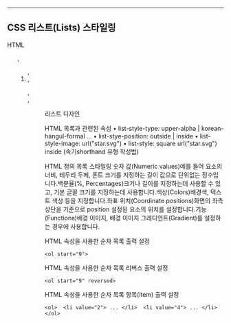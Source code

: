 
  ------------------------------------------------
  CSS 리스트(Lists) 스타일링
  ------------------------------------------------
  HTML <ul>, <ol>, <li>, <dl>, <dt>, <dd>


리스트 디자인 


HTML 목록과 관련된 속성
• list-style-type: upper-alpha | korean-hangul-formal ... 
• list-stye-position: outside | inside 
• list-style-image: url("star.svg") 
• list-style: square url("star.svg") inside (속기shorthand 유형 작성법) 


HTML 정의 목록 스타일링
 숫자 값(Numeric values)예를 들어 요소의 너비, 테두리 두께, 폰트 크기를 지정하는 길이 값으로 단위없는 정수입니다.백분율(%, Percentages)크기나 길이를 지정하는데 사용할 수 있고, 기본 글꼴 크기를 지정하는데 사용합니다.색상(Colors)배경색, 텍스트 색상 등을 지정합니다.좌표 위치(Coordinate positions)화면의 좌측 상단을 기준으로 position 설정된 요소의 위치를 ​​설정합니다.기능(Functions)배경 이미지, 배경 이미지 그레디언트(Gradient)를 설정하는 경우에 사용합니다.

HTML 속성을 사용한 순차 목록 출력 설정
 ```
<ol start="9"> 
```

HTML 속성을 사용한 순차 목록 리버스 출력 설정
```
<ol start="9" reversed> 
```

HTML 속성을 사용한 순차 목록 항목(item) 출력 설정
``` 
<ol>  <li value="2"> ... </li>  <li value="4"> ... </li> </ol>
```
